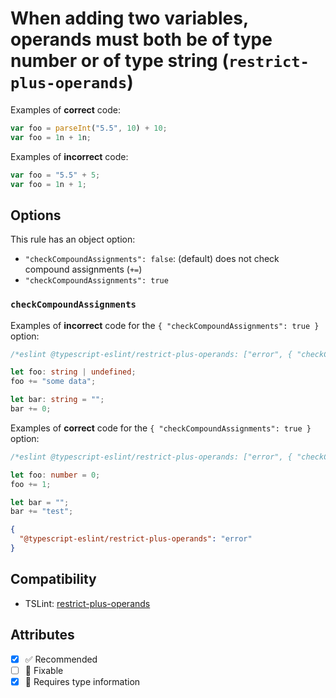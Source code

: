 # When adding two variables, operands must both be of type number or of type string (`restrict-plus-operands`)

Examples of **correct** code:

```ts
var foo = parseInt("5.5", 10) + 10;
var foo = 1n + 1n;
```

Examples of **incorrect** code:

```ts
var foo = "5.5" + 5;
var foo = 1n + 1;
```

## Options

This rule has an object option:

- `"checkCompoundAssignments": false`: (default) does not check compound
  assignments (`+=`)
- `"checkCompoundAssignments": true`

### `checkCompoundAssignments`

Examples of **incorrect** code for the `{ "checkCompoundAssignments": true }`
option:

```ts
/*eslint @typescript-eslint/restrict-plus-operands: ["error", { "checkCompoundAssignments": true }]*/

let foo: string | undefined;
foo += "some data";

let bar: string = "";
bar += 0;
```

Examples of **correct** code for the `{ "checkCompoundAssignments": true }`
option:

```ts
/*eslint @typescript-eslint/restrict-plus-operands: ["error", { "checkCompoundAssignments": true }]*/

let foo: number = 0;
foo += 1;

let bar = "";
bar += "test";
```

```json
{
  "@typescript-eslint/restrict-plus-operands": "error"
}
```

## Compatibility

- TSLint:
  [restrict-plus-operands](https://palantir.github.io/tslint/rules/restrict-plus-operands/)

## Attributes

- [x] ✅ Recommended
- [ ] 🔧 Fixable
- [x] 💭 Requires type information
